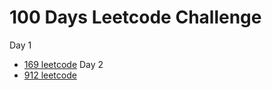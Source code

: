 # 100 Days Leetcode Challenge
Day 1
- [169 leetcode](https://github.com/jyashcs/leetcode/blob/master/169%20Majority%20Element.cpp)
Day 2
- [912 leetcode](https://github.com/jyashcs/leetcode/blob/master/912%20Sort%20an%20Array.java)
